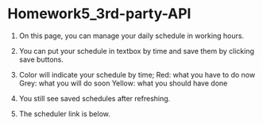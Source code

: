 # Homework5_3rd-party-API

<Scheduler>

1. On this page, you can manage your daily schedule in working hours.

2. You can put your schedule in textbox by time and save them by clicking save buttons.

3. Color will indicate your schedule by time; 
    Red: what you have to do now
    Grey: what you will do soon
    Yellow: what you should have done

4. You still see saved schedules after refreshing.

5. The scheduler link is below.

